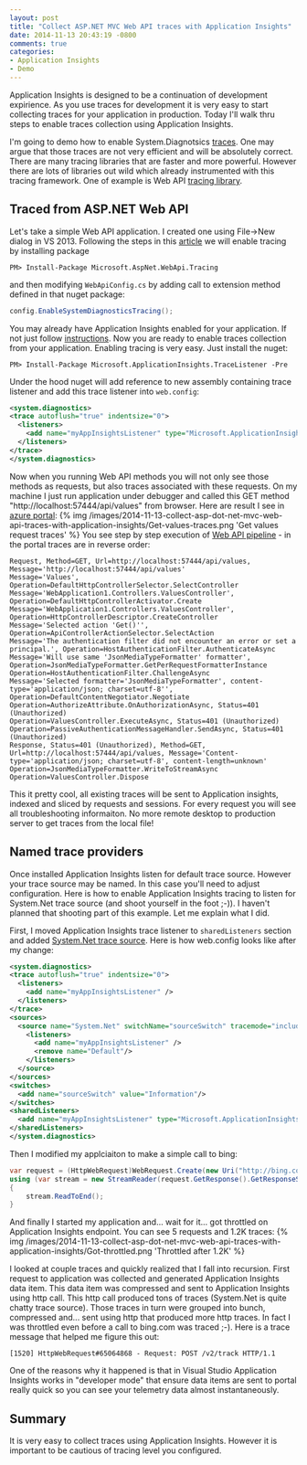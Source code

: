 ```yaml
---
layout: post
title: "Collect ASP.NET MVC Web API traces with Application Insights"
date: 2014-11-13 20:43:19 -0800
comments: true
categories: 
- Application Insights
- Demo
---
```

Application Insights is designed to be a continuation of development expirience. As you use traces for development it is very easy to start collecting traces for your application in production. Today I'll walk thru steps to enable traces collection using Application Insights.

I'm going to demo how to enable System.Diagnotsics [traces](http://msdn.microsoft.com/en-us/library/system.diagnostics.trace.aspx). One may argue that those traces are not very efficient and will be absolutely correct. There are many tracing libraries that are faster and more powerful. However there are lots of libraries out wild which already instrumented with this tracing framework. One of example is Web API [tracing library](http://www.nuget.org/packages/Microsoft.AspNet.WebApi.Tracing).

Traced from ASP.NET Web API
---------------------------
Let's take a simple Web API application. I created one using File->New dialog in VS 2013. Following the steps in this [article](http://www.asp.net/web-api/overview/testing-and-debugging/tracing-in-aspnet-web-api) we will enable tracing by installing package
```
PM> Install-Package Microsoft.AspNet.WebApi.Tracing 
```
and then modifying ```WebApiConfig.cs``` by adding call to extension method defined in that nuget package:
``` csharp
config.EnableSystemDiagnosticsTracing();
```
You may already have Application Insights enabled for your application. If not just follow [instructions](http://msdn.microsoft.com/library/dn793604.aspx). Now you are ready to enable traces collection from your application. Enabling tracing is very easy. Just install the nuget:
```
PM> Install-Package Microsoft.ApplicationInsights.TraceListener -Pre 
```
Under the hood nuget will add reference to new assembly containing trace listener and add this trace listener into ```web.config```: 
``` xml
<system.diagnostics>
<trace autoflush="true" indentsize="0">
  <listeners>
    <add name="myAppInsightsListener" type="Microsoft.ApplicationInsights.TraceListener.ApplicationInsightsTraceListener, Microsoft.ApplicationInsights.TraceListener" />
  </listeners>
</trace>
</system.diagnostics>
```
Now when you running Web API methods you will not only see those methods as requests, but also traces associated with these requests. On my machine I just run application under debugger and called this GET method "http://localhost:57444/api/values" from browser. Here are result I see in [azure portal](http://portal.azure.com):
{% img /images/2014-11-13-collect-asp-dot-net-mvc-web-api-traces-with-application-insights/Get-values-traces.png 'Get values request traces' %}
You see step by step execution of [Web API pipeline](http://www.asp.net/posters/web-api/asp.net-web-api-poster-grayscale.pdf) - in the portal traces are in reverse order:
```
Request, Method=GET, Url=http://localhost:57444/api/values, Message='http://localhost:57444/api/values'
Message='Values', Operation=DefaultHttpControllerSelector.SelectController
Message='WebApplication1.Controllers.ValuesController', Operation=DefaultHttpControllerActivator.Create
Message='WebApplication1.Controllers.ValuesController', Operation=HttpControllerDescriptor.CreateController
Message='Selected action 'Get()'', Operation=ApiControllerActionSelector.SelectAction
Message='The authentication filter did not encounter an error or set a principal.', Operation=HostAuthenticationFilter.AuthenticateAsync
Message='Will use same 'JsonMediaTypeFormatter' formatter', Operation=JsonMediaTypeFormatter.GetPerRequestFormatterInstance
Operation=HostAuthenticationFilter.ChallengeAsync
Message='Selected formatter='JsonMediaTypeFormatter', content-type='application/json; charset=utf-8'', Operation=DefaultContentNegotiator.Negotiate
Operation=AuthorizeAttribute.OnAuthorizationAsync, Status=401 (Unauthorized)
Operation=ValuesController.ExecuteAsync, Status=401 (Unauthorized)
Operation=PassiveAuthenticationMessageHandler.SendAsync, Status=401 (Unauthorized)
Response, Status=401 (Unauthorized), Method=GET, Url=http://localhost:57444/api/values, Message='Content-type='application/json; charset=utf-8', content-length=unknown'
Operation=JsonMediaTypeFormatter.WriteToStreamAsync
Operation=ValuesController.Dispose
```
This it pretty cool, all existing traces will be sent to Application insights, indexed and sliced by requests and sessions. For every request you will see all troubleshooting informaiton. No more remote desktop to production server to get traces from the local file! 

Named trace providers
---------------------
Once installed Application Insights listen for default trace source. However your trace source may be named. In this case you'll need to adjust configuration. Here is how to enable Application Insights tracing to listen for System.Net trace source (and shoot yourself in the foot ;-)). I haven't planned that shooting part of this example. Let me explain what I did.

First, I moved Application Insights trace listener to ```sharedListeners``` section and added [System.Net trace source](http://msdn.microsoft.com/en-us/library/ty48b824.aspx). Here is how web.config looks like after my change:

``` xml
<system.diagnostics>
<trace autoflush="true" indentsize="0">
  <listeners>
    <add name="myAppInsightsListener" />
  </listeners>
</trace>
<sources>
  <source name="System.Net" switchName="sourceSwitch" tracemode="includehex" maxdatasize="1024">
    <listeners>
      <add name="myAppInsightsListener" />
      <remove name="Default"/>
    </listeners>
  </source>
</sources>
<switches>
  <add name="sourceSwitch" value="Information"/>
</switches>
<sharedListeners>
  <add name="myAppInsightsListener" type="Microsoft.ApplicationInsights.TraceListener.ApplicationInsightsTraceListener, Microsoft.ApplicationInsights.TraceListener" />
</sharedListeners>
</system.diagnostics>
```
Then I modified my applciaiton to make a simple call to bing:
``` csharp
var request = (HttpWebRequest)WebRequest.Create(new Uri("http://bing.com"));
using (var stream = new StreamReader(request.GetResponse().GetResponseStream()))
{
    stream.ReadToEnd();
}
```
And finally I started my application and... wait for it... got throttled on Application Insights endpoint. You can see 5 requests and 1.2K traces:
{% img /images/2014-11-13-collect-asp-dot-net-mvc-web-api-traces-with-application-insights/Got-throttled.png 'Throttled after 1.2K' %}

I looked at couple traces and quickly realized that I fall into recursion. First request to application was collected and generated Application Insights data item. This data item was compressed and sent to Application Insights using http call. This http call produced tons of traces (System.Net is quite chatty trace source). Those traces in turn were grouped into bunch, compressed and... sent using http that produced more http traces. In fact I was throttled even before a call to bing.com was traced ;-). Here is a trace message that helped me figure this out: 
```
[1520] HttpWebRequest#65064868 - Request: POST /v2/track HTTP/1.1 
```
One of the reasons why it happened is that in Visual Studio Application Insights works in "developer mode" that ensure data items are sent to portal really quick so you can see your telemetry data almost instantaneously.

Summary
-------
It is very easy to collect traces using Application Insights. However it is important to be cautious of tracing level you configured.
